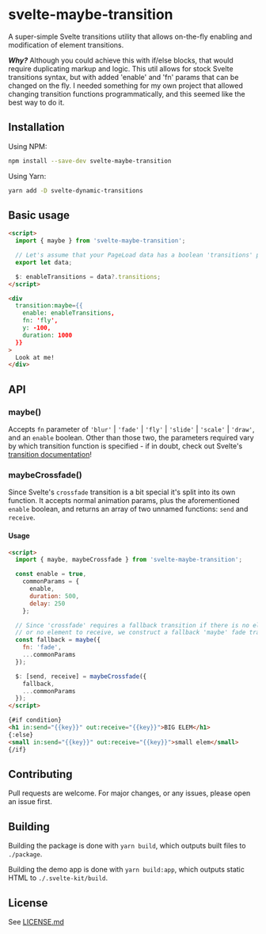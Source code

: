 # svelte-maybe-transition

A super-simple Svelte transitions utility that allows on-the-fly enabling and modification of element transitions.

**_Why?_**
Although you could achieve this with if/else blocks, that would require duplicating markup and logic. This util allows for stock Svelte transitions syntax, but with added 'enable' and 'fn' params that can be changed on the fly. I needed something for my own project that allowed changing transition functions programmatically, and this seemed like the best way to do it.

## Installation

Using NPM:

```bash
npm install --save-dev svelte-maybe-transition
```

Using Yarn:

```bash
yarn add -D svelte-dynamic-transitions
```

## Basic usage

```html
<script>
  import { maybe } from 'svelte-maybe-transition';

  // Let's assume that your PageLoad data has a boolean 'transitions' property
  export let data;

  $: enableTransitions = data?.transitions;
</script>

<div
  transition:maybe={{
    enable: enableTransitions,
    fn: 'fly',
    y: -100,
    duration: 1000
  }}
>
  Look at me!
</div>
```

## API

### maybe()

Accepts `fn` parameter of `'blur'` | `'fade'` | `'fly'` | `'slide'` | `'scale'` | `'draw'`, and an `enable` boolean.
Other than those two, the parameters required vary by which transition function is specified - if in doubt, check out Svelte's [transition documentation](https://svelte.dev/docs#run-time-svelte-transition)!

### maybeCrossfade()

Since Svelte's `crossfade` transition is a bit special it's split into its own function. It accepts normal animation params, plus the aforementioned `enable` boolean, and returns an array of two unnamed functions: `send` and `receive`.

#### Usage

```html
<script>
  import { maybe, maybeCrossfade } from 'svelte-maybe-transition';

  const enable = true,
    commonParams = {
      enable,
      duration: 500,
      delay: 250
    };

  // Since 'crossfade' requires a fallback transition if there is no element to send
  // or no element to receive, we construct a fallback 'maybe' fade transition here
  const fallback = maybe({
    fn: 'fade',
    ...commonParams
  });

  $: [send, receive] = maybeCrossfade({
    fallback,
    ...commonParams
  });
</script>

{#if condition}
<h1 in:send="{{key}}" out:receive="{{key}}">BIG ELEM</h1>
{:else}
<small in:send="{{key}}" out:receive="{{key}}">small elem</small>
{/if}
```

## Contributing

Pull requests are welcome. For major changes, or any issues, please open an issue first.

## Building

Building the package is done with `yarn build`, which outputs built files to `./package`.

Building the demo app is done with `yarn build:app`, which outputs static HTML to `./.svelte-kit/build`.

## License

See [LICENSE.md](LICENSE.md)
